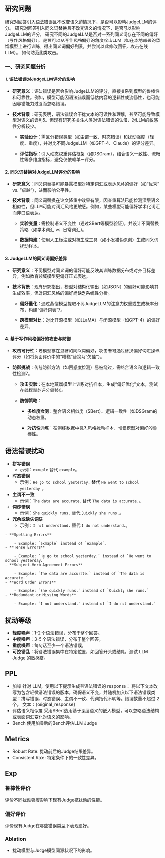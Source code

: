 ## 研究问题
研究对回答引入语法错误且不改变语义的情况下，是否可以影响JudgeLLM的评分。
研究对回答引入同义词替换且不改变语义的情况下，是否可以影响JudgeLLM的评分。
研究不同的JudgeLLM是否对一系列同义词存在不同的偏好（写作风格偏好）。
是否可以从写作风格偏好的角度攻击LLM（如在本地部署的蒸馏模型上进行训练，得出同义词偏好列表，并尝试以此修改回答，攻击在线LLM）。
如何防范此类攻击。

### 一、研究问题分析

#### **1. 语法错误对JudgeLLM评分的影响**

- **研究意义**：语法错误是否会影响JudgeLLM的评分，直接关系到模型的鲁棒性和可靠性。例如，模型可能因语法错误而低估内容的逻辑性或流畅性，也可能因容错能力过强而忽略错误。
    
- **技术背景**：研究表明，语法错误会干扰文本的可读性和理解，甚至可能导致模型对语义的误判5。但现有研究多关注人类对语法错误的认知，对LLM的敏感性分析较少。
    
    
    - **实验设计**：需区分错误类型（如主谓一致、时态错误）和扰动强度（轻度、重度），并对比不同JudgeLLM（如GPT-4、Claude）的评分差异。
        
    - **评估指标**：引入动态权重评估框架（如DSGram），结合语义一致性、流畅性等多维度指标，避免仅依赖单一评分。
        

#### **2. 同义词替换对JudgeLLM评分的影响**

- **研究意义**：同义词替换可能暴露模型对特定词汇或表达风格的偏好（如“优秀” vs. “卓越”），进而影响公平性。
    
- **技术背景**：同义词替换在论文降重中效果有限，因查重算法已能检测深层语义相似性，但LLM可能对词汇风格更敏感。例如，某些模型可能偏好学术化词汇而非口语表达。
    
    
    - **实验变量**：需控制语义不变性（通过SBert等模型验证），并设计不同替换策略（如学术词汇 vs. 日常词汇）。
        
    - **数据构建**：使用人工标注或对抗生成工具（如小发猫伪原创）生成同义词扰动样本。
        

#### **3. JudgeLLM的同义词偏好差异**

- **研究意义**：不同模型对同义词的偏好可能反映其训练数据分布或对齐目标差异，例如教育领域模型更偏好正式表达。
    
- **技术背景**：现有研究指出，模型对结构化输出（如JSON）的偏好可能影响其生成效率，但对词汇风格的偏好尚缺乏系统性分析。
    
    
    - **偏好量化**：通过蒸馏模型提取不同JudgeLLM的注意力权重或生成概率分布，构建“偏好词表”7。
        
    - **跨模型对比**：对比开源模型（如LLaMA）与闭源模型（如GPT-4）的偏好差异。
        

#### **4. 基于写作风格偏好的攻击与防御**

- **攻击可行性**：若模型存在显著的同义词偏好，攻击者可通过替换偏好词汇操纵评分（如将负面评价中的“糟糕”替换为“欠佳”）。
    
- **防御挑战**：传统防御方法（如困惑度检测）易被绕过，需结合语义和逻辑一致性检测7。
    
    
    - **攻击实验**：在本地蒸馏模型上训练对抗样本，生成“偏好优化”文本，测试在线模型的评分偏移6。
        
    - **防御策略**：
        
        - **多维度检测**：整合语义相似度（SBert）、逻辑一致性（如DSGram的动态权重。
            
        - **对抗性训练**：在训练数据中引入风格扰动样本，增强模型对偏好的鲁棒性。


## 语法错误扰动
- **拼写错误**
    - 示例：`exmaple` 替代 `example`。
- **时态错误**
    - 示例：`He go to school yesterday.` 替代 `He went to school yesterday.`。
- **主谓不一致**
    - 示例：`The data are accurate.` 替代 `The data is accurate.`。
- **词序错误**
    - 示例：`She quickly runs.` 替代 `Quickly she runs.`。
- **冗余或缺失词语**
    - 示例：`I not understand.` 替代 `I do not understand.`。

```
- **Spelling Errors**
    
    - Example: `exmaple` instead of `example`.
- **Tense Errors**
    
    - Example: `He go to school yesterday.` instead of `He went to school yesterday.`
- **Subject-Verb Agreement Errors**
    
    - Example: `The data are accurate.` instead of `The data is accurate.`
- **Word Order Errors**
    
    - Example: `She quickly runs.` instead of `Quickly she runs.`
- **Redundant or Missing Words**
    
    - Example: `I not understand.` instead of `I do not understand.`
```

## 扰动等级
- **轻度噪声**：1-2 个语法错误，分布于整个回答。
- **中度噪声**：3-5 个语法错误，分布于整个回答。
- **重度噪声**：每句话至少一个语法错误。
- **可控错乱**：将语法错误集中在特定位置，如回答开头或结尾，测试 LLM Judge 的敏感度。


## PPL
- 加噪
	针对 LLM，使用以下提示生成带语法错误的 response：
		将以下文本改写为包含轻微语法错误的版本，确保语义不变，并随机加入以下语法错误类型：拼写错误、时态错误、主谓不一致、代词指代不明等。错误数量不超过 2 个。
		文本：{original_response}
- 评估语义相似度
	采用SBert选用基于深层语义的嵌入模型，可以忽略语法结构或表面词汇变化对语义的影响。
- Bench
	使用加噪后的Bench评估LLM Judge

## Metrics
- Robust Rate: 扰动前后的Judge结果差异。
- Consistent Rate: 特定条件下的一致性差异。

## Exp
### 鲁棒性评价
评价不同扰动强度影响下现有Judge抗扰动的性能。

### 偏好评价
评价现有Judge在哪些错误类型下表现更好。

### Ablation
- 扰动模型与Judge模型同源状况下的影响。


